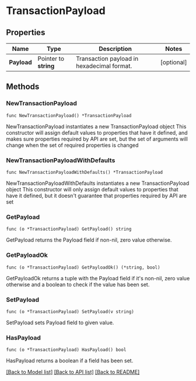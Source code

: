 # TransactionPayload

## Properties

Name | Type | Description | Notes
------------ | ------------- | ------------- | -------------
**Payload** | Pointer to **string** | Transaction payload in hexadecimal format. | [optional] 

## Methods

### NewTransactionPayload

`func NewTransactionPayload() *TransactionPayload`

NewTransactionPayload instantiates a new TransactionPayload object
This constructor will assign default values to properties that have it defined,
and makes sure properties required by API are set, but the set of arguments
will change when the set of required properties is changed

### NewTransactionPayloadWithDefaults

`func NewTransactionPayloadWithDefaults() *TransactionPayload`

NewTransactionPayloadWithDefaults instantiates a new TransactionPayload object
This constructor will only assign default values to properties that have it defined,
but it doesn't guarantee that properties required by API are set

### GetPayload

`func (o *TransactionPayload) GetPayload() string`

GetPayload returns the Payload field if non-nil, zero value otherwise.

### GetPayloadOk

`func (o *TransactionPayload) GetPayloadOk() (*string, bool)`

GetPayloadOk returns a tuple with the Payload field if it's non-nil, zero value otherwise
and a boolean to check if the value has been set.

### SetPayload

`func (o *TransactionPayload) SetPayload(v string)`

SetPayload sets Payload field to given value.

### HasPayload

`func (o *TransactionPayload) HasPayload() bool`

HasPayload returns a boolean if a field has been set.


[[Back to Model list]](../README.md#documentation-for-models) [[Back to API list]](../README.md#documentation-for-api-endpoints) [[Back to README]](../README.md)


